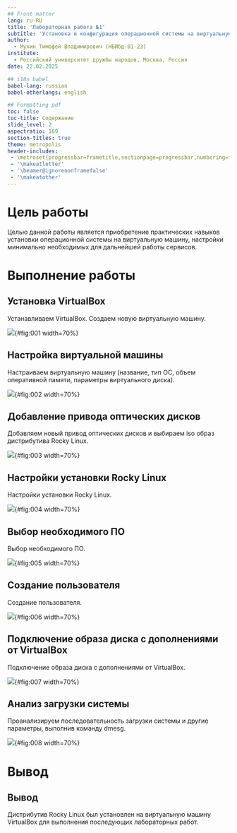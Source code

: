 ```yaml
---
## Front matter
lang: ru-RU
title: 'Лабораторная работа №1'
subtitle: 'Установка и конфигурация операционной системы на виртуальную машину'
author:
  - Мухин Тимофей Владимирович (НБИбд-01-23)
institute:
  - Российский университет дружбы народов, Москва, Россия
date: 22.02.2025

## i18n babel
babel-lang: russian
babel-otherlangs: english

## Formatting pdf
toc: false
toc-title: Содержание
slide_level: 2
aspectratio: 169
section-titles: true
theme: metropolis
header-includes:
 - \metroset{progressbar=frametitle,sectionpage=progressbar,numbering=fraction}
 - '\makeatletter'
 - '\beamer@ignorenonframefalse'
 - '\makeatother'
---
```


# Цель работы

Целью данной работы является приобретение практических навыков установки операционной системы на виртуальную машину, настройки минимально необходимых для дальнейшей работы сервисов.

# Выполнение работы

## Установка VirtualBox

Устанавливаем VirtualBox. Создаем новую виртуальную машину.

![](image/1.png){#fig:001 width=70%}

## Настройка виртуальной машины

Настраиваем виртуальную машину (название, тип ОС, объем оперативной памяти, параметры виртуального диска).

![](image/2.png){#fig:002 width=70%}

## Добавление привода оптических дисков

Добавляем новый привод оптических дисков и выбираем iso образ дистрибутива Rocky Linux.

![](image/3.png){#fig:003 width=70%}

## Настройки установки Rocky Linux

Настройки установки Rocky Linux.

![](image/4.png){#fig:004 width=70%}

## Выбор необходимого ПО

Выбор необходимого ПО.

![](image/5.png){#fig:005 width=70%}

## Создание пользователя 

Создание пользователя.

![](image/6.png){#fig:006 width=70%}

## Подключение образа диска с дополнениями от VirtualBox

Подключение образа диска с дополнениями от VirtualBox.

![](image/7.png){#fig:007 width=70%}

## Анализ загрузки системы

Проанализируем последовательность загрузки системы и другие параметры, выполнив команду dmesg.

![](image/8.png){#fig:008 width=70%}

# Вывод 

## Вывод

Дистрибутив Rocky Linux был установлен на виртуальную машину VirtualBox для выполнения последующих лабораторных работ.

